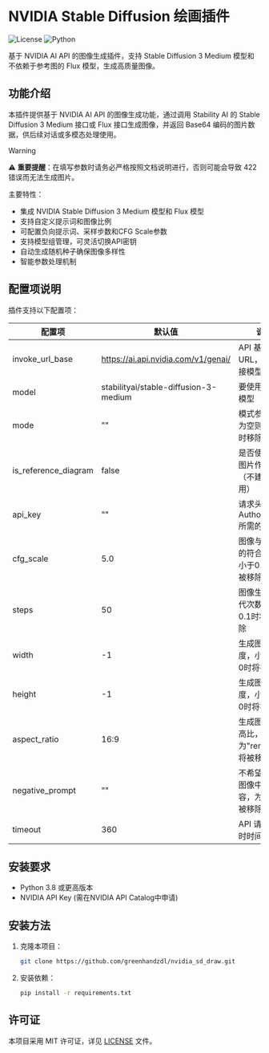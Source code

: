 # NVIDIA Stable Diffusion 绘画插件

![License](https://img.shields.io/github/license/greenhandzdl/nvidia_sd_draw)
![Python](https://img.shields.io/badge/python-3.8%2B-blue)

基于 NVIDIA AI API 的图像生成插件，支持 Stable Diffusion 3 Medium 模型和不依赖于参考图的 Flux 模型，生成高质量图像。

## 功能介绍

本插件提供基于 NVIDIA AI API 的图像生成功能，通过调用 Stability AI 的 Stable Diffusion 3 Medium 接口或 Flux 接口生成图像，并返回 Base64 编码的图片数据，供后续对话或多模态处理使用。

> [!WARNING]
> 
> ⚠️ **重要提醒**：在填写参数时请务必严格按照文档说明进行，否则可能会导致 422 错误而无法生成图片。

主要特性：
- 集成 NVIDIA Stable Diffusion 3 Medium 模型和 Flux 模型
- 支持自定义提示词和图像比例
- 可配置负向提示词、采样步数和CFG Scale参数
- 支持模型组管理，可灵活切换API密钥
- 自动生成随机种子确保图像多样性
- 智能参数处理机制

## 配置项说明

插件支持以下配置项：

| 配置项 | 默认值 | 说明 |
|--------|--------|------|
| invoke_url_base | https://ai.api.nvidia.com/v1/genai/ | API 基础 URL，用于拼接模型名称 |
| model | stabilityai/stable-diffusion-3-medium | 要使用的生成模型 |
| mode | "" | 模式参数，若为空则在提交时移除 |
| is_reference_diagram | false | 是否使用参考图片作为输入（不建议启用） |
| api_key | "" | 请求头 Authorization 所需的密钥 |
| cfg_scale | 5.0 | 图像与提示词的符合程度，小于0.1时将被移除 |
| steps | 50 | 图像生成的迭代次数，小于0.1时将被移除 |
| width | -1 | 生成图像的宽度，小于等于0时将被移除 |
| height | -1 | 生成图像的高度，小于等于0时将被移除 |
| aspect_ratio | 16:9 | 生成图像的宽高比，设置为"remove"时将被移除 |
| negative_prompt | "" | 不希望出现在图像中的内容，为空时将被移除 |
| timeout | 360 | API 请求的超时时间（秒） |

## 安装要求

- Python 3.8 或更高版本
- NVIDIA API Key (需在NVIDIA API Catalog中申请)

## 安装方法

1. 克隆本项目：
   ```bash
   git clone https://github.com/greenhandzdl/nvidia_sd_draw.git
   ```

2. 安装依赖：
   ```bash
   pip install -r requirements.txt
   ```

## 许可证

本项目采用 MIT 许可证，详见 [LICENSE](./LICENSE) 文件。